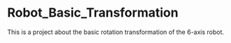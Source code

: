# Robot_Basic_Transformation
This is a project about the basic rotation transformation  of the 6-axis robot.
